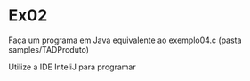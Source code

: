 # Ex02 

Faça um programa em Java equivalente ao exemplo04.c (pasta samples/TADProduto)

Utilize a IDE InteliJ para        programar